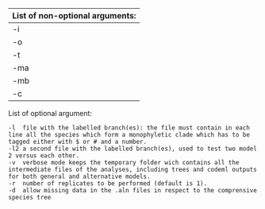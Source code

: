 |List of non-optional arguments:																				 |
-------------------------------------------------------------------------------------------------------------------------------------------------------------------------------------------------|
|	-i	|path to the input folder containing .aln files (aligned oneliner fasta-formatted files, including a minimum of four OTUs) (write ./ to launch the script in the current folder).|
|	-o	|output folder.																					 |
|	-t	|comprensive species tree, including all OTU and without branch length.														 |
|	-ma	|codeml .ctl file of the generaly hypothesis, configured for the analysis (i.e. with the fields seqfile oufile and treefile left empty).					 |
|	-mb	|codeml .ctl file of the alternative hypothesis, configured for the analysis (i.e. with the fields seqfile oufile and treefile left empty).					 |
|	-c	|maximum number of cores to be used by the analysis (max = number of species x number of replicates).										 |

List of optional argument:

	-l	file with the labelled branch(es): the file must contain in each line all the species which form a monophyletic clade which has to be tagged either with $ or # and a number.
	-l2	a second file with the labelled branch(es), used to test two model 2 versus each other.
	-v	verbose mode keeps the temporary folder wich contains all the intermediate files of the analyses, including trees and codeml outputs for both general and alternative models.
	-r	number of replicates to be performed (default is 1).
	-d	allow missing data in the .aln files in respect to the comprensive species tree

